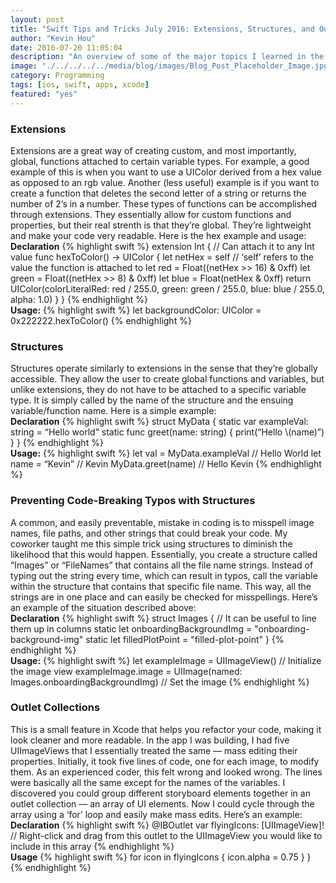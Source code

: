 ```yaml
---
layout: post
title: "Swift Tips and Tricks July 2016: Extensions, Structures, and Outlet Collections"
author: "Kevin Hou"
date: 2016-07-20 11:05:04
description: "An overview of some of the major topics I learned in the past week or so: extensions, structures, and outlet collections. I had to use these a lot in my project for work and I figured I would share."
image: "./../../../../media/blog/images/Blog_Post_Placeholder_Image.jpg"
category: Programming
tags: [ios, swift, apps, xcode]
featured: "yes"
---
```

<h3 class="post-subheader">Extensions</h3>
Extensions are a great way of creating custom, and most importantly, global, functions attached to certain variable types. For example, a good example of this is when you want to use a UIColor derived from a hex value as opposed to an rgb value. Another (less useful) example is if you want to create a function that deletes the second letter of a string or returns the number of 2’s in a number. These types of functions can be accomplished through extensions. They essentially allow for custom functions and properties, but their real strenth is that they’re global. They’re lightweight and make your code very readable. Here is the hex example and usage:
<br class="post-line-break">
<b>Declaration</b>
{% highlight swift %}
extension Int { // Can attach it to any Int value
    func hexToColor() -> UIColor {
        let netHex = self // ‘self’ refers to the value the function is attached to
        let red = Float((netHex >> 16) & 0xff)
        let green = Float((netHex >> 8) & 0xff)
        let blue = Float(netHex & 0xff)
        return UIColor(colorLiteralRed: red / 255.0, green: green / 255.0, blue: blue / 255.0, alpha: 1.0)
    }
}
{% endhighlight %}
<br class="post-line-break">
<b>Usage:</b>
{% highlight swift %}
let backgroundColor: UIColor = 0x222222.hexToColor()
{% endhighlight %}

<br class="post-line-break">
<h3 class="post-subheader">Structures</h3>
Structures operate similarly to extensions in the sense that they’re globally accessible. They allow the user to create global functions and variables, but unlike extensions, they do not have to be attached to a specific variable type. It is simply called by the name of the structure and the ensuing variable/function name. Here is a simple example:
<br class="post-line-break">
<b>Declaration</b>
{% highlight swift %}
struct MyData {
    static var exampleVal: string = “Hello world”
    static func greet(name: string) {
        print(“Hello \(name)”)
    }
}
{% endhighlight %}
<br class="post-line-break">
<b>Usage:</b>
{% highlight swift %}
let val = MyData.exampleVal // Hello World
let name = “Kevin” // Kevin
MyData.greet(name) // Hello Kevin
{% endhighlight %}

<br class="post-line-break">
<h3 class="post-subheader">Preventing Code-Breaking Typos with Structures</h3>
A common, and easily preventable, mistake in coding is to misspell image names, file paths, and other strings that could break your code. My coworker taught me this simple trick using structures to diminish the likelihood that this would happen. Essentially, you create a structure called “Images” or “FileNames” that contains all the file name strings. Instead of typing out the string every time, which can result in typos, call the variable within the structure that contains that specific file name. This way, all the strings are in one place and can easily be checked for misspellings. Here’s an example of the situation described above:
<br class="post-line-break">
<b>Declaration</b>
{% highlight swift %}
struct Images {
    // It can be useful to line them up in columns
    static let onboardingBackgroundImg  = "onboarding-background-img"
    static let filledPlotPoint                         = "filled-plot-point"
}
{% endhighlight %}
<br class="post-line-break">
<b>Usage:</b>
{% highlight swift %}
let exampleImage = UIImageView() // Initialize the image view
exampleImage.image = UIImage(named: Images.onboardingBackgroundImg) // Set the image
{% endhighlight %}

<br class="post-line-break">
<h3 class="post-subheader">Outlet Collections</h3>
This is a small feature in Xcode that helps you refactor your code, making it look cleaner and more readable. In the app I was building, I had five UIImageViews that I essentially treated the same — mass editing their properties. Initially, it took five lines of code, one for each image, to modify them. As an experienced coder, this felt wrong and looked wrong. The lines were basically all the same except for the names of the variables. I discovered you could group different storyboard elements together in an outlet collection — an array of UI elements. Now I could cycle through the array using a ‘for’ loop and easily make mass edits. Here’s an example:
<br class="post-line-break">
<b>Declaration</b>
{% highlight swift %}
@IBOutlet var flyingIcons: [UIImageView]! // Right-click and drag from this outlet to the UIImageView you would like to include in this array
{% endhighlight %}
<br class="post-line-break">
<b>Usage</b>
{% highlight swift %}
for icon in flyingIcons {
            icon.alpha = 0.75
        }
}
{% endhighlight %}
